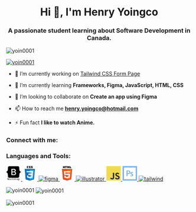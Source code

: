 <h1 align="center">Hi 👋, I'm Henry Yoingco</h1>
<h3 align="center">A passionate student learning about Software Development in Canada.</h3>

<p align="left"> <img src="https://komarev.com/ghpvc/?username=yoin0001&label=Profile%20views&color=0e75b6&style=flat" alt="yoin0001" /> </p>

<p align="left"> <a href="https://github.com/ryo-ma/github-profile-trophy"><img src="https://github-profile-trophy.vercel.app/?username=yoin0001" alt="yoin0001" /></a> </p>

- 🔭 I’m currently working on [Tailwind CSS Form Page](https://mad9013.github.io/F2023/assignments/as-12.html)

- 🌱 I’m currently learning **Frameworks, Figma, JavaScript, HTML, CSS**

- 👯 I’m looking to collaborate on **Create an app using Figma**

- 📫 How to reach me **henry.yoingco@hotmail.com**

- ⚡ Fun fact **I like to watch Anime.**

<h3 align="left">Connect with me:</h3>
<p align="left">
</p>

<h3 align="left">Languages and Tools:</h3>
<p align="left"> <a href="https://getbootstrap.com" target="_blank" rel="noreferrer"> <img src="https://raw.githubusercontent.com/devicons/devicon/master/icons/bootstrap/bootstrap-plain-wordmark.svg" alt="bootstrap" width="40" height="40"/> </a> <a href="https://www.w3schools.com/css/" target="_blank" rel="noreferrer"> <img src="https://raw.githubusercontent.com/devicons/devicon/master/icons/css3/css3-original-wordmark.svg" alt="css3" width="40" height="40"/> </a> <a href="https://www.figma.com/" target="_blank" rel="noreferrer"> <img src="https://www.vectorlogo.zone/logos/figma/figma-icon.svg" alt="figma" width="40" height="40"/> </a> <a href="https://www.w3.org/html/" target="_blank" rel="noreferrer"> <img src="https://raw.githubusercontent.com/devicons/devicon/master/icons/html5/html5-original-wordmark.svg" alt="html5" width="40" height="40"/> </a> <a href="https://www.adobe.com/in/products/illustrator.html" target="_blank" rel="noreferrer"> <img src="https://www.vectorlogo.zone/logos/adobe_illustrator/adobe_illustrator-icon.svg" alt="illustrator" width="40" height="40"/> </a> <a href="https://developer.mozilla.org/en-US/docs/Web/JavaScript" target="_blank" rel="noreferrer"> <img src="https://raw.githubusercontent.com/devicons/devicon/master/icons/javascript/javascript-original.svg" alt="javascript" width="40" height="40"/> </a> <a href="https://www.photoshop.com/en" target="_blank" rel="noreferrer"> <img src="https://raw.githubusercontent.com/devicons/devicon/master/icons/photoshop/photoshop-line.svg" alt="photoshop" width="40" height="40"/> </a> <a href="https://tailwindcss.com/" target="_blank" rel="noreferrer"> <img src="https://www.vectorlogo.zone/logos/tailwindcss/tailwindcss-icon.svg" alt="tailwind" width="40" height="40"/> </a> </p>

<p><img align="left" src="https://github-readme-stats.vercel.app/api/top-langs?username=yoin0001&show_icons=true&locale=en&layout=compact" alt="yoin0001" /></p>

<p>&nbsp;<img align="center" src="https://github-readme-stats.vercel.app/api?username=yoin0001&show_icons=true&locale=en" alt="yoin0001" /></p>

<p><img align="center" src="https://github-readme-streak-stats.herokuapp.com/?user=yoin0001&" alt="yoin0001" /></p>


